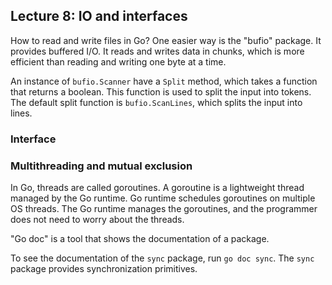 ## Lecture 8: IO and interfaces

How to read and write files in Go? One easier way is the "bufio" package. It provides buffered I/O. It reads and writes data in chunks, which is more efficient than reading and writing one byte at a time.

An instance of `bufio.Scanner` have a `Split` method, which takes a function that returns a boolean. This function is used to split the input into tokens. The default split function is `bufio.ScanLines`, which splits the input into lines.

### Interface

### Multithreading and mutual exclusion

In Go, threads are called goroutines. A goroutine is a lightweight thread managed by the Go runtime. Go runtime schedules goroutines on multiple OS threads. The Go runtime manages the goroutines, and the programmer does not need to worry about the threads.

"Go doc" is a tool that shows the documentation of a package.

To see the documentation of the `sync` package, run `go doc sync`. The `sync` package provides synchronization primitives.
